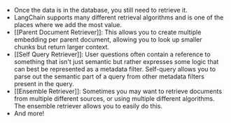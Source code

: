 - Once the data is in the database, you still need to retrieve it. 
- LangChain supports many different retrieval algorithms and is one of the places where we add the most value. 
- [[Parent Document Retriever]]: This allows you to create multiple embedding per parent document, allowing you to look up smaller chunks but return larger context.
- [[Self Query Retriever]]: User questions often contain a reference to something that isn't just semantic but rather expresses some logic that can best be represented as a metadata filter. Self-query allows you to parse out the semantic part of a query from other metadata filters present in the query.
- [[Ensemble Retriever]]: Sometimes you may want to retrieve documents from multiple different sources, or using multiple different algorithms. The ensemble retriever allows you to easily do this.
- And more!
